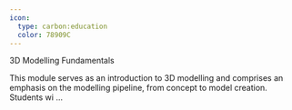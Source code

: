 ```yaml
---
icon:
  type: carbon:education
  color: 78909C
---
```

3D Modelling Fundamentals

This module serves as an introduction to 3D modelling and comprises an emphasis on the modelling pipeline, from concept to model creation. Students wi ... 
